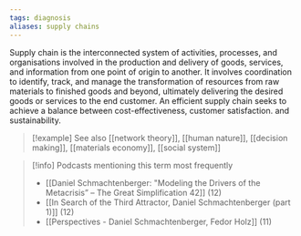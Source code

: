 ```yaml
---
tags: diagnosis
aliases: supply chains
---
```


Supply chain is the interconnected system of activities, processes, and organisations involved in the production and delivery of goods, services, and information from one point of origin to another. It involves coordination to identify, track, and manage the transformation of resources from raw materials to finished goods and beyond, ultimately delivering the desired goods or services to the end customer. An efficient supply chain seeks to achieve a balance between cost-effectiveness, customer satisfaction. and sustainability.

> [!example] See also
> [[network theory]], [[human nature]], [[decision making]], [[materials economy]], [[social system]]

> [!info] Podcasts mentioning this term most frequently
> * [[Daniel Schmachtenberger: "Modeling the Drivers of the Metacrisis” – The Great Simplification 42]] (12)
> * [[In Search of the Third Attractor, Daniel Schmachtenberger (part 1)]] (12)
> * [[Perspectives - Daniel Schmachtenberger, Fedor Holz]] (11)